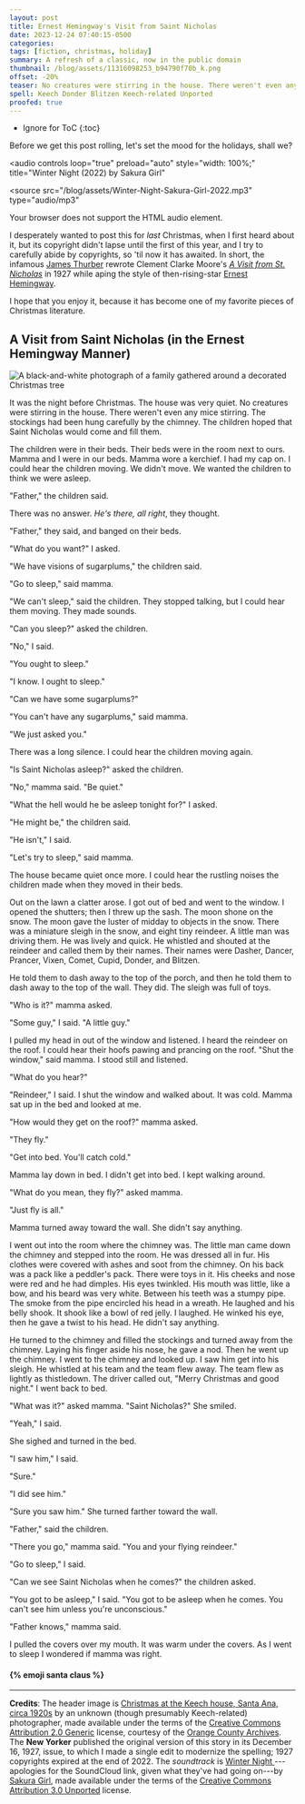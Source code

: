```yaml
---
layout: post
title: Ernest Hemingway's Visit from Saint Nicholas
date: 2023-12-24 07:40:15-0500
categories:
tags: [fiction, christmas, holiday]
summary: A refresh of a classic, now in the public domain
thumbnail: /blog/assets/11316098253_b94790f70b_k.png
offset: -20%
teaser: No creatures were stirring in the house. There weren't even any mice stirring.
spell: Keech Donder Blitzen Keech-related Unported
proofed: true
---
```


* Ignore for ToC
{:toc}

Before we get this post rolling, let's set the mood for the holidays, shall we?

<audio
  controls
  loop="true"
  preload="auto"
  style="width: 100%;"
  title="Winter Night (2022) by Sakura Girl"
>
  <source
    src="/blog/assets/Winter-Night-Sakura-Girl-2022.mp3"
    type="audio/mp3"
  >
  Your browser does not support the HTML audio element.
</audio>

I desperately wanted to post this for *last* Christmas, when I first heard about it, but its copyright didn't lapse until the first of this year, and I try to carefully abide by copyrights, so 'til now it has awaited.  In short, the infamous [James Thurber](https://en.wikipedia.org/wiki/James_Thurber) rewrote Clement Clarke Moore's [*A Visit from St. Nicholas*](https://en.wikipedia.org/wiki/A_Visit_from_St._Nicholas) in 1927 while aping the style of then-rising-star [Ernest Hemingway](https://en.wikipedia.org/wiki/Ernest_Hemingway).

I hope that you enjoy it, because it has become one of my favorite pieces of Christmas literature.

## A Visit from Saint Nicholas (in the Ernest Hemingway Manner)

![A black-and-white photograph of a family gathered around a decorated Christmas tree](/blog/assets/11316098253_b94790f70b_k.png "Thematically appropriate, even if I don't know anybody named Keech")

It was the night before Christmas. The house was very quiet. No creatures were stirring in the house. There weren't even any mice stirring. The stockings had been hung carefully by the chimney. The children hoped that Saint Nicholas would come and fill them.

The children were in their beds. Their beds were in the room next to ours. Mamma and I were in our beds. Mamma wore a kerchief. I had my cap on. I could hear the children moving. We didn't move. We wanted the children to think we were asleep.

"Father," the children said.

There was no answer. *He's there, all right*, they thought.

"Father," they said, and banged on their beds.

"What do you want?" I asked.

"We have visions of sugarplums," the children said.

"Go to sleep," said mamma.

"We can't sleep," said the children. They stopped talking, but I could hear them moving. They made sounds.

"Can you sleep?" asked the children.

"No," I said.

"You ought to sleep."

"I know. I ought to sleep."

"Can we have some sugarplums?"

"You can't have any sugarplums," said mamma.

"We just asked you."

There was a long silence. I could hear the children moving again.

"Is Saint Nicholas asleep?" asked the children.

"No," mamma said. "Be quiet."

"What the hell would he be asleep tonight for?" I asked.

"He might be," the children said.

"He isn't," I said.

"Let's try to sleep," said mamma.

The house became quiet once more. I could hear the rustling noises the children made when they moved in their beds.

Out on the lawn a clatter arose. I got out of bed and went to the window. I opened the shutters; then I threw up the sash. The moon shone on the snow. The moon gave the luster of midday to objects in the snow. There was a miniature sleigh in the snow, and eight tiny reindeer. A little man was driving them. He was lively and quick. He whistled and shouted at the reindeer and called them by their names. Their names were Dasher, Dancer, Prancer, Vixen, Comet, Cupid, Donder, and Blitzen.

He told them to dash away to the top of the porch, and then he told them to dash away to the top of the wall. They did. The sleigh was full of toys.

"Who is it?" mamma asked.

"Some guy," I said. "A little guy."

I pulled my head in out of the window and listened. I heard the reindeer on the roof. I could hear their hoofs pawing and prancing on the roof. "Shut the window," said mamma. I stood still and listened.

"What do you hear?"

"Reindeer," I said. I shut the window and walked about. It was cold. Mamma sat up in the bed and looked at me.

"How would they get on the roof?" mamma asked.

"They fly."

"Get into bed. You'll catch cold."

Mamma lay down in bed. I didn't get into bed. I kept walking around.

"What do you mean, they fly?" asked mamma.

"Just fly is all."

Mamma turned away toward the wall. She didn't say anything.

I went out into the room where the chimney was. The little man came down the chimney and stepped into the room. He was dressed all in fur. His clothes were covered with ashes and soot from the chimney. On his back was a pack like a peddler's pack. There were toys in it. His cheeks and nose were red and he had dimples. His eyes twinkled. His mouth was little, like a bow, and his beard was very white. Between his teeth was a stumpy pipe. The smoke from the pipe encircled his head in a wreath. He laughed and his belly shook. It shook like a bowl of red jelly. I laughed. He winked his eye, then he gave a twist to his head. He didn't say anything.

He turned to the chimney and filled the stockings and turned away from the chimney. Laying his finger aside his nose, he gave a nod. Then he went up the chimney. I went to the chimney and looked up. I saw him get into his sleigh. He whistled at his team and the team flew away. The team flew as lightly as thistledown. The driver called out, "Merry Christmas and good night." I went back to bed.

"What was it?" asked mamma. "Saint Nicholas?" She smiled.

"Yeah," I said.

She sighed and turned in the bed.

"I saw him," I said.

"Sure."

"I did see him."

"Sure you saw him." She turned farther toward the wall.

"Father," said the children.

"There you go," mamma said. "You and your flying reindeer."

"Go to sleep," I said.

"Can we see Saint Nicholas when he comes?" the children asked.

"You got to be asleep," I said. "You got to be asleep when he comes. You can't see him unless you're unconscious."

"Father knows," mamma said.

I pulled the covers over my mouth. It was warm under the covers. As I went to sleep I wondered if mamma was right.

#### {% emoji santa claus %}

* * *

**Credits**:  The header image is [Christmas at the Keech house, Santa Ana, circa 1920s](https://www.flickr.com/photos/30346812@N07/11316098253) by an unknown (though presumably Keech-related) photographer, made available under the terms of the [Creative Commons Attribution 2.0 Generic](https://creativecommons.org/licenses/by/2.0/) license, courtesy of the [Orange County Archives](https://www.flickr.com/photos/ocarchives/).  The **New Yorker** published the original version of this story in its December 16, 1927, issue, to which I made a single edit to modernize the spelling; 1927 copyrights expired at the end of 2022.  The *soundtrack* is [Winter Night <i class="fab fa-soundcloud"></i>](https://soundcloud.com/sakuragirl_official/winter-night)---apologies for the SoundCloud link, given what they've had going on---by [Sakura Girl](https://soundcloud.com/sakuragirl_official), made available under the terms of the [Creative Commons Attribution 3.0 Unported](http://creativecommons.org/licenses/by/3.0/) license.
